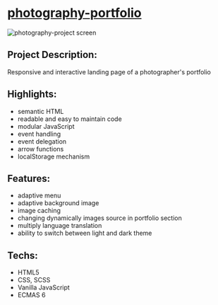 # [photography-portfolio](https://aliaksei-siniauski.github.io/photography-portfolio/) 


![photography-project screen](https://user-images.githubusercontent.com/92273438/190915601-9cd16dcc-459a-4781-a581-62d9711b448e.png)


## Project Description:
Responsive and interactive landing page of a photographer's portfolio

## Highlights:
- semantic HTML
- readable and easy to maintain code
- modular JavaScript
- event handling
- event delegation
- arrow functions 
- localStorage mechanism 

## Features: 
- adaptive menu
- adaptive background image
- image caching
- changing dynamically images source in portfolio section
- multiply language translation
- ability to switch between light and dark theme

## Techs:
 * HTML5
 * CSS, SCSS
 * Vanilla JavaScript
 * ECMAS 6
